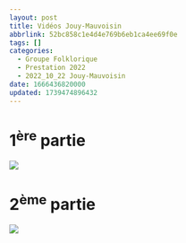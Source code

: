 ```yaml
---
layout: post
title: Vidéos Jouy-Mauvoisin
abbrlink: 52bc858c1e4d4e769b6eb1ca4ee69f0e
tags: []
categories:
  - Groupe Folklorique
  - Prestation 2022
  - 2022_10_22 Jouy-Mauvoisin
date: 1666436820000
updated: 1739474896432
---
```


# 1<sup>ère</sup> partie

[<img src="/resources/c4197cc7e6214eadb313e78cde455e40.png">](https://youtu.be/4JH8RayweO4)

# 2<sup>ème</sup> partie

[<img src="/resources/1fbb76a3a1a348f6bbf8caf46c285566.png">](https://youtu.be/kUFn5BtofYE)
